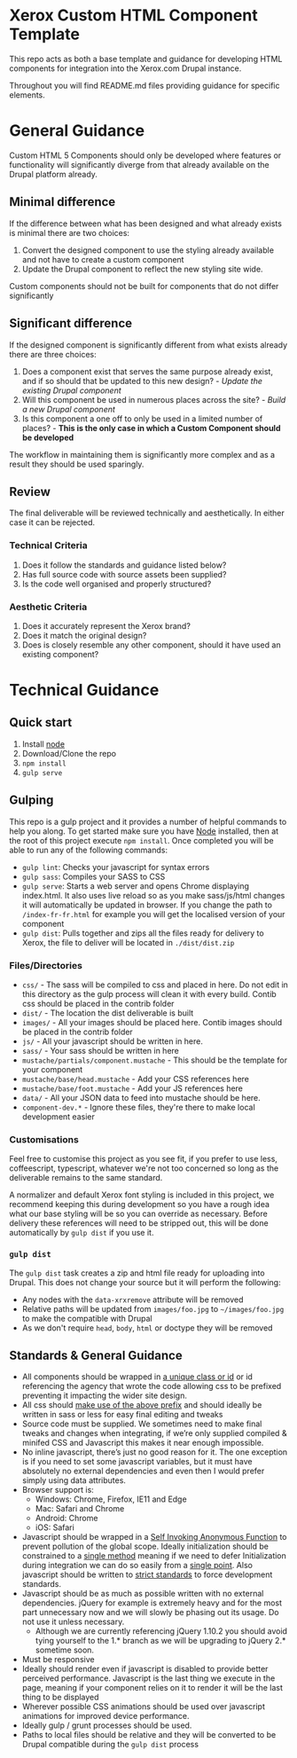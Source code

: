 # Xerox Custom HTML Component Template

This repo acts as both a base template and guidance for developing HTML components for integration into the Xerox.com Drupal instance.

Throughout you will find README.md files providing guidance for specific elements.

# General Guidance

Custom HTML 5 Components should only be developed where features or functionality will significantly diverge from that already available on the Drupal platform already. 

## Minimal difference
If the difference between what has been designed and what already exists is minimal there are two choices:

1. Convert the designed component to use the styling already available and not have to create a custom component 
2. Update the Drupal component to reflect the new styling site wide.

Custom components should not be built for components that do not differ significantly 

## Significant difference 
If the designed component is significantly different from what exists already there are three choices:

1. Does a component exist that serves the same purpose already exist, and if so should that be updated to this new design? - *Update the existing Drupal component*
2. Will this component be used in numerous places across the site? - *Build a new Drupal component*
3. Is this component a one off to only be used in a limited number of places? - **This is the only case in which a Custom Component should be developed**

The workflow in maintaining them is significantly more complex and as a result they should be used sparingly. 

## Review

The final deliverable will be reviewed technically and aesthetically. In either case it can be rejected.

### Technical Criteria

1. Does it follow the standards and guidance listed below?
2. Has full source code with source assets been supplied?
3. Is the code well organised and properly structured?

### Aesthetic Criteria

1. Does it accurately represent the Xerox brand?
2. Does it match the original design? 
3. Does is closely resemble any other component, should it have used an existing component? 

# Technical Guidance

## Quick start

1. Install [node](https://nodejs.org/en/download/)
2. Download/Clone the repo
3. `npm install`
4. `gulp serve`

## Gulping

This repo is a gulp project and it provides a number of helpful commands to help you along. To get started make sure you have [Node](https://nodejs.org/en/) installed, then at the root of this project execute `npm install`. Once completed you will be able to run any of the following commands:

* `gulp lint`: Checks your javascript for syntax errors
* `gulp sass`: Compiles your SASS to CSS
* `gulp serve`: Starts a web server and opens Chrome displaying index.html. It also uses live reload so as you make sass/js/html changes it will automatically be updated in browser. If you change the path to `/index-fr-fr.html` for example you will get the localised version of your component
* `gulp dist`: Pulls together and zips all the files ready for delivery to Xerox, the file to deliver will be located in `./dist/dist.zip`

### Files/Directories

* `css/` - The sass will be compiled to css and placed in here. Do not edit in this directory as the gulp process will clean it with every build. Contib css should be placed in the contrib folder
* `dist/` - The location the dist deliverable is built
* `images/` - All your images should be placed here. Contib images should be placed in the contrib folder
* `js/` - All your javascript should be written in here.
* `sass/` - Your sass should be written in here
* `mustache/partials/component.mustache` - This should be the template for your component
* `mustache/base/head.mustache` - Add your CSS references here
* `mustache/base/foot.mustache` - Add your JS references here
* `data/` - All your JSON data to feed into mustache should be here. 
* `component-dev.*` - Ignore these files, they're there to make local development easier

### Customisations
Feel free to customise this project as you see fit, if you prefer to use less, coffeescript, typescript, whatever we're not too concerned so long as the deliverable remains to the same standard. 

A normalizer and default Xerox font styling is included in this project, we recommend keeping this during development so you have a rough idea what our base styling will be so you can override as necessary. Before delivery these references will need to be stripped out, this will be done automatically by `gulp dist` if you use it.

### `gulp dist`

The `gulp dist` task creates a zip and html file ready for uploading into Drupal. This does not change your source but it will perform the following: 

* Any nodes with the `data-xrxremove` attribute will be removed
* Relative paths will be updated from `images/foo.jpg` to `~/images/foo.jpg` to make the compatible with Drupal
* As we don't require `head`, `body`, `html` or doctype they will be removed

## Standards & General Guidance
* All components should be wrapped in [a unique class or id](https://github.com/xeroxinteractive/embedded-html-component-template/blob/master/mustache/partials/component.mustache#L1) or id referencing the agency that wrote the code allowing css to be prefixed preventing it impacting the wider site design.
* All css should [make use of the above prefix](https://github.com/xeroxinteractive/embedded-html-component-template/blob/master/sass/core.scss#L1) and should ideally be written in sass or less for easy final editing and tweaks
* Source code must be supplied. We sometimes need to make final tweaks and changes when integrating, if we’re only supplied compiled & minifed CSS and Javascript this makes it near enough impossible. 
* No inline javascript, there’s just no good reason for it. The one exception is if you need to set some javascript variables, but it must have absolutely no external dependencies and even then I would prefer simply using data attributes.
* Browser support is:
  * Windows: Chrome, Firefox, IE11 and Edge
  * Mac: Safari and Chrome
  * Android: Chrome
  * iOS: Safari
* Javascript should be wrapped in a [Self Invoking Anonymous Function](https://github.com/xeroxinteractive/embedded-html-component-template/blob/master/js/core.js#L1) to prevent pollution of the global scope. Ideally initialization should be constrained to a [single method](https://github.com/xeroxinteractive/embedded-html-component-template/blob/master/js/core.js#L5) meaning if we need to defer Initialization during integration we can do so easily from a [single point](https://github.com/xeroxinteractive/embedded-html-component-template/blob/master/js/core.js#L9). Also javascript should be written to [strict standards](https://github.com/xeroxinteractive/embedded-html-component-template/blob/master/js/core.js#L2) to force development standards. 
* Javascript should be as much as possible written with no external dependencies. jQuery for example is extremely heavy and for the most part unnecessary now and we will slowly be phasing out its usage. Do not use it unless necessary.
  * Although we are currently referencing jQuery 1.10.2 you should avoid tying yourself to the 1.* branch as we will be upgrading to jQuery 2.* sometime soon.
* Must be responsive
* Ideally should render even if javascript is disabled to provide better perceived performance. Javascript is the last thing we execute in the page, meaning if your component relies on it to render it will be the last thing to be displayed
* Wherever possible CSS animations should be used over javascript animations for improved device performance.
* Ideally gulp / grunt processes should be used.
* Paths to local files should be relative and they will be converted to be Drupal compatible during the `gulp dist` process